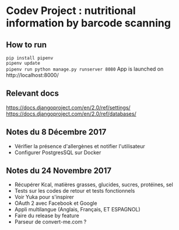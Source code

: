 # Codev Project : nutritional information by barcode scanning



## How to run
`pip install pipenv`  
`pipenv update`  
`pipenv run python manage.py runserver 8080`
App is launched on http://localhost:8000/

## Relevant docs
https://docs.djangoproject.com/en/2.0/ref/settings/  
https://docs.djangoproject.com/en/2.0/ref/databases/  

## Notes du 8 Décembre 2017
* Vérifier la présence d'allergènes et notifier l'utilisateur
* Configurer PostgresSQL sur Docker  

## Notes du 24 Novembre 2017
* Récupérer Kcal, matières grasses, glucides, sucres, protéines, sel
* Tests sur les codes de retour et tests fonctionnels
* Voir Yuka pour s'inspirer
* OAuth 2 avec Facebook et Google
* Appli multilangue (Anglais, Français, ET ESPAGNOL)
* Faire du release by feature
* Parseur de convert-me.com ?
